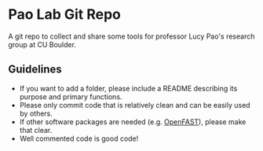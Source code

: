 # Pao Lab Git Repo
A git repo to collect and share some tools for professor Lucy Pao's research group at CU Boulder.

## Guidelines
- If you want to add a folder, please include a README describing its purpose and primary functions.
- Please only commit code that is relatively clean and can be easily used by others.
- If other software packages are needed (e.g. [OpenFAST](https://github.com/openfast/openfast)), please make that clear. 
- Well commented code is good code!
